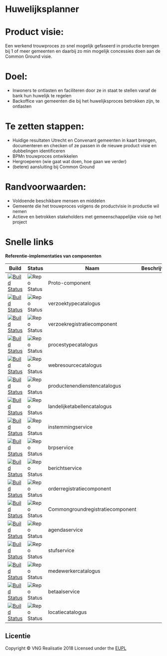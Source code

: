 # Huwelijksplanner


# Product visie:
Een werkend trouwproces zo snel mogelijk gefaseerd in productie brengen bij 1 of meer gemeenten en daarbij zo min mogelijk concessies doen aan de Common Ground visie.

# Doel:
* Inwoners te ontlasten en faciliteren door ze in staat te stellen vanaf de bank hun huwelijk te regelen
* Backoffice van gemeenten die bij het huwelijksproces betrokken zijn, te ontlasten 

# Te zetten stappen:
* Huidige resultaten Utrecht en Convenant gemeenten in kaart brengen, documenteren en checken of ze passen in de nieuwe product visie en dubbelingen identificeren
* BPMn trouwproces ontwikkelen
* Hergroeperen (wie gaat wat doen, hoe gaan we verder)
* (betere) aansluiting bij Common Ground

# Randvoorwaarden:
* Voldoende beschikbare mensen en middelen
* Gemeente die het trouwproces volgens de productvisie in productie wil nemen
* Actieve en betrokken stakeholders met gemeenschappelijke visie op het project

# Snelle links

**Referentie-implementaties van componenten**

| Build                                                                                                                                                                         | Status                                                                                  | Naam                             | Beschrijving | Repro                                                                      | Demo |
|-------------------------------------------------------------------------------------------------------------------------------------------------------------------------------|-----------------------------------------------------------------------------------------|----------------------------------|--------------|----------------------------------------------------------------------------|------|
| [![Build Status](https://travis-ci.org/ConductionNL/Proto-component-commonground.svg?branch=master)](https://travis-ci.org/ConductionNL/Proto-component-commonground)         | ![Repo Status](https://img.shields.io/badge/status-concept-lightgrey.svg?style=plastic) | Proto-component                  |              | [github](https://github.com/ConductionNL/Proto-component-commonground)     |      |
| [![Build Status](https://travis-ci.org/ConductionNL/verzoektypecatalogus.svg?branch=master)](https://travis-ci.org/ConductionNL/verzoektypecatalogus)                         | ![Repo Status](https://img.shields.io/badge/status-concept-lightgrey.svg?style=plastic) | verzoektypecatalogus             |              | [github](https://github.com/ConductionNL/verzoektypecatalogus)             |      |
| [![Build Status](https://travis-ci.org/ConductionNL/verzoekregistratiecomponent.svg?branch=master)](https://travis-ci.org/ConductionNL/verzoekregistratiecomponent)           | ![Repo Status](https://img.shields.io/badge/status-concept-lightgrey.svg?style=plastic) | verzoekregistratiecomponent      |              | [github](https://github.com/ConductionNL/verzoekregistratiecomponent)      |      |
| [![Build Status](https://travis-ci.org/ConductionNL/procestypecatalogus.svg?branch=master)](https://travis-ci.org/ConductionNL/procestypecatalogus)                           | ![Repo Status](https://img.shields.io/badge/status-concept-lightgrey.svg?style=plastic) | procestypecatalogus              |              | [github](https://github.com/ConductionNL/procestypecatalogus)              |      |
| [![Build Status](https://travis-ci.org/ConductionNL/webresourcecatalogus.svg?branch=master)](https://travis-ci.org/ConductionNL/webresourcecatalogus)                         | ![Repo Status](https://img.shields.io/badge/status-concept-lightgrey.svg?style=plastic) | webresourcecatalogus             |              | [github](https://github.com/ConductionNL/webresourcecatalogus)             |      |
| [![Build Status](https://travis-ci.org/ConductionNL/productenendienstencatalogus.svg?branch=master)](https://travis-ci.org/ConductionNL/productenendienstencatalogus)         | ![Repo Status](https://img.shields.io/badge/status-concept-lightgrey.svg?style=plastic) | productenendienstencatalogus     |              | [github](https://github.com/ConductionNL/productenendienstencatalogus)     |      |
| [![Build Status](https://travis-ci.org/ConductionNL/landelijketabellencatalogus.svg?branch=master)](https://travis-ci.org/ConductionNL/landelijketabellencatalogus)           | ![Repo Status](https://img.shields.io/badge/status-concept-lightgrey.svg?style=plastic) | landelijketabellencatalogus      |              | [github](https://github.com/ConductionNL/landelijketabellencatalogus)      |      |
| [![Build Status](https://travis-ci.org/ConductionNL/instemmingservice.svg?branch=master)](https://travis-ci.org/ConductionNL/instemmingservice)                               | ![Repo Status](https://img.shields.io/badge/status-concept-lightgrey.svg?style=plastic) | instemmingservice                |              | [github](https://github.com/ConductionNL/instemmingservice)                |      |
| [![Build Status](https://travis-ci.org/ConductionNL/brpservice.svg?branch=master)](https://travis-ci.org/ConductionNL/brpservice)                                             | ![Repo Status](https://img.shields.io/badge/status-concept-lightgrey.svg?style=plastic) | brpservice                       |              | [github](https://github.com/ConductionNL/brpservice)                       |      |
| [![Build Status](https://travis-ci.org/ConductionNL/berichtservice.svg?branch=master)](https://travis-ci.org/ConductionNL/berichtservice)                                     | ![Repo Status](https://img.shields.io/badge/status-concept-lightgrey.svg?style=plastic) | berichtservice                   |              | [github](https://github.com/ConductionNL/berichtservice)                   |      |
| [![Build Status](https://travis-ci.org/ConductionNL/orderregistratiecomponent.svg?branch=master)](https://travis-ci.org/ConductionNL/orderregistratiecomponent)               | ![Repo Status](https://img.shields.io/badge/status-concept-lightgrey.svg?style=plastic) | orderregistratiecomponent        |              | [github](https://github.com/ConductionNL/orderregistratiecomponent)        |      |
| [![Build Status](https://travis-ci.org/ConductionNL/Commongroundregistratiecomponent.svg?branch=master)](https://travis-ci.org/ConductionNL/Commongroundregistratiecomponent) | ![Repo Status](https://img.shields.io/badge/status-concept-lightgrey.svg?style=plastic) | Commongroundregistratiecomponent |              | [github](https://github.com/ConductionNL/Commongroundregistratiecomponent) |      |
| [![Build Status](https://travis-ci.org/ConductionNL/agendaservice.svg?branch=master)](https://travis-ci.org/ConductionNL/agendaservice)                                       | ![Repo Status](https://img.shields.io/badge/status-concept-lightgrey.svg?style=plastic) | agendaservice                    |              | [github](https://github.com/ConductionNL/agendaservice)                    |      |
| [![Build Status](https://travis-ci.org/ConductionNL/stufservice.svg?branch=master)](https://travis-ci.org/ConductionNL/stufservice)                                           | ![Repo Status](https://img.shields.io/badge/status-concept-lightgrey.svg?style=plastic) | stufservice                      |              | [github](https://github.com/ConductionNL/stufservice)                      |      |
| [![Build Status](https://travis-ci.org/ConductionNL/medewerkercatalogus.svg?branch=master)](https://travis-ci.org/ConductionNL/medewerkercatalogus)                           | ![Repo Status](https://img.shields.io/badge/status-concept-lightgrey.svg?style=plastic) | medewerkercatalogus              |              | [github](https://github.com/ConductionNL/medewerkercatalogus)              |      |
| [![Build Status](https://travis-ci.org/ConductionNL/betaalservice.svg?branch=master)](https://travis-ci.org/ConductionNL/betaalservice)                                       | ![Repo Status](https://img.shields.io/badge/status-concept-lightgrey.svg?style=plastic) | betaalservice                    |              | [github](https://github.com/ConductionNL/betaalservice)                    |      |
| [![Build Status](https://travis-ci.org/ConductionNL/locatiecatalogus.svg?branch=master)](https://travis-ci.org/ConductionNL/locatiecatalogus)                                 | ![Repo Status](https://img.shields.io/badge/status-concept-lightgrey.svg?style=plastic) | locatiecatalogus                 |              | [github](https://github.com/ConductionNL/locatiecatalogus)                 |      |

## Licentie
Copyright &copy; VNG Realisatie 2018
Licensed under the [EUPL](https://github.com/VNG-Realisatie/huwelijksplanner/blob/master/LICENCE.md)
